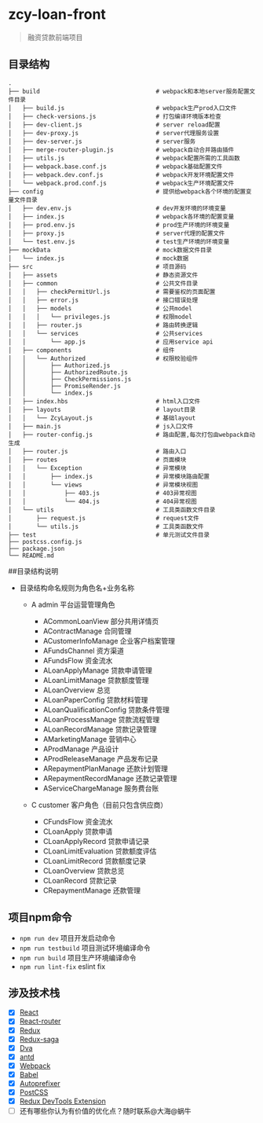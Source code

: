 # zcy-loan-front

> 融资贷款前端项目

## 目录结构

```
.
├── build                                 # webpack和本地server服务配置文件目录
│   ├── build.js                          # webpack生产prod入口文件
│   ├── check-versions.js                 # 打包编译环境版本检查
│   ├── dev-client.js                     # server reload配置
│   ├── dev-proxy.js                      # server代理服务设置
│   ├── dev-server.js                     # server服务
│   ├── merge-router-plugin.js            # webpack自动合并路由插件
│   ├── utils.js                          # webpack配置所需的工具函数
│   ├── webpack.base.conf.js              # webpack基础配置文件
│   ├── webpack.dev.conf.js               # webpack开发环境配置文件
│   └── webpack.prod.conf.js              # webpack生产环境配置文件
├── config                                # 提供给webpack各个环境的配置变量文件目录
│   ├── dev.env.js                        # dev开发环境的环境变量
│   ├── index.js                          # webpack各环境的配置变量
│   ├── prod.env.js                       # prod生产环境的环境变量
│   ├── proxy.js                          # server代理的配置文件
│   └── test.env.js                       # test生产环境的环境变量
├── mockData                              # mock数据文件目录
│   └── index.js                          # mock数据
├── src                                   # 项目源码
│   ├── assets                            # 静态资源文件
│   ├── common                            # 公共文件目录
│   │   ├── checkPermitUrl.js             # 需要鉴权的页面配置
│   │   ├── error.js                      # 接口错误处理
│   │   ├── models                        # 公共model
│   │   │   └── privileges.js             # 权限model
│   │   ├── router.js                     # 路由转换逻辑
│   │   └── services                      # 公共services
│   │       └── app.js                    # 应用service api
│   ├── components                        # 组件
│   │   └── Authorized                    # 权限校验组件
│   │       ├── Authorized.js                     
│   │       ├── AuthorizedRoute.js                      
│   │       ├── CheckPermissions.js                     
│   │       ├── PromiseRender.js                      
│   │       └── index.js                      
│   ├── index.hbs                         # html入口文件
│   ├── layouts                           # layout目录
│   │   └── ZcyLayout.js                  # 基础layout
│   ├── main.js                           # js入口文件
│   ├── router-config.js                  # 路由配置,每次打包由webpack自动生成
│   ├── router.js                         # 路由入口
│   ├── routes                            # 页面模块                  
│   │   └── Exception                     # 异常模块
│   │       ├── index.js                  # 异常模块路由配置
│   │       └── views                     # 异常模块视图
│   │           ├── 403.js                # 403异常视图
│   │           └── 404.js                # 404异常视图
│   └── utils                             # 工具类函数文件目录
│       ├── request.js                    # request文件
│       └── utils.js                      # 工具类函数文件
├── test                                  # 单元测试文件目录
├── postcss.config.js                    
├── package.json                      
└── README.md      
```
##目录结构说明
- 目录结构命名规则为角色名+业务名称
    - A admin 平台运营管理角色
        - ACommonLoanView 部分共用详情页
        - AContractManage  合同管理
        - ACustomerInfoManage 企业客户档案管理
        - AFundsChannel 资方渠道
        - AFundsFlow 资金流水
        - ALoanApplyManage 贷款申请管理
        - ALoanLimitManage 贷款额度管理
        - ALoanOverview 总览
        - ALoanPaperConfig 贷款材料管理
        - ALoanQualificationConfig 贷款条件管理
        - ALoanProcessManage 贷款流程管理
        - ALoanRecordManage 贷款记录管理
        - AMarketingManage 营销中心
        - AProdManage  产品设计
        - AProdReleaseManage 产品发布记录
        - ARepaymentPlanManage 还款计划管理
        - ARepaymentRecordManage 还款记录管理
        - AServiceChargeManage 服务费台账

    -  C customer 客户角色（目前只包含供应商）
        - CFundsFlow  资金流水
        - CLoanApply 贷款申请
        - CLoanApplyRecord 贷款申请记录
        - CLoanLimitEvaluation 贷款额度评估
        - CLoanLimitRecord 贷款额度记录
        - CLoanOverview 贷款总览
        - CLoanRecord 贷款记录
        - CRepaymentManage 还款管理
        
       
    

## 项目npm命令

- `npm run dev` 项目开发启动命令
- `npm run testbuild` 项目测试环境编译命令
- `npm run build` 项目生产环境编译命令
- `npm run lint-fix` eslint fix

## 涉及技术栈

- [x] [React](https://reactjs.org/)
- [x] [React-router](https://reacttraining.com/react-router/)
- [x] [Redux](https://github.com/reactjs/redux)
- [x] [Redux-saga](https://redux-saga.js.org/)
- [x] [Dva](https://github.com/dvajs/dva)
- [x] [antd](https://ant.design/index-cn)
- [x] [Webpack](https://webpack.github.io)
- [x] [Babel](https://babeljs.io/)
- [x] [Autoprefixer](https://github.com/postcss/autoprefixer)
- [x] [PostCSS](https://github.com/postcss/postcss)
- [x] [Redux DevTools Extension](https://github.com/zalmoxisus/redux-devtools-extension)
- [ ] 还有哪些你认为有价值的优化点？随时联系@大海@蜗牛
